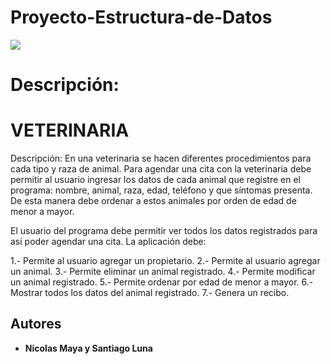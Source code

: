 # Proyecto-Estructura-de-Datos
<img src="https://img.freepik.com/foto-gratis/experiencia-programacion-persona-que-trabaja-codigos-computadora_23-2150010125.jpg" />

# Descripción:
# VETERINARIA

Descripción:
En una veterinaria se hacen diferentes procedimientos para cada tipo y raza de animal. Para agendar una cita con la veterinaria debe permitir al usuario ingresar los datos de cada animal que registre en el programa: nombre, animal, raza, edad, teléfono y que síntomas presenta. De esta manera debe ordenar a estos animales por orden de edad de menor a mayor.

El usuario del programa debe permitir ver todos los datos registrados para asi poder agendar una cita.
La aplicación debe:

1.- Permite al usuario agregar un propietario.
2.- Permite al usuario agregar un animal.
3.- Permite eliminar un animal registrado.
4.- Permite modificar un animal registrado.
5.- Permite ordenar por edad de menor a mayor.
6.- Mostrar todos los datos del animal registrado.
7.- Genera un recibo.


## Autores

* **Nicolas Maya y Santiago Luna** 
